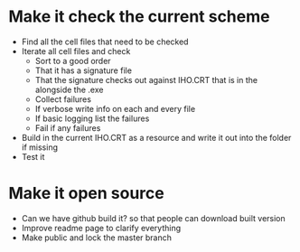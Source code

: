 # Make it check the current scheme
- Find all the cell files that need to be checked
- Iterate all cell files and check
  - Sort to a good order
  - That it has a signature file
  - That the signature checks out against IHO.CRT that is in the alongside the .exe
  - Collect failures
  - If verbose write info on each and every file
  - If basic logging list the failures
  - Fail if any failures
- Build in the current IHO.CRT as a resource and write it out into the folder if missing
- Test it

# Make it open source

- Can we have github build it? so that people can download built version
- Improve readme page to clarify everything
- Make public and lock the master branch
